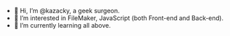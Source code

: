- 👋 Hi, I’m @kazacky, a geek surgeon.
- 👀 I’m interested in FileMaker, JavaScript (both Front-end and Back-end).
- 🌱 I’m currently learning all above.

<!---
kazacky/kazacky is a ✨ special ✨ repository because its `README.md` (this file) appears on your GitHub profile.
You can click the Preview link to take a look at your changes.
--->
